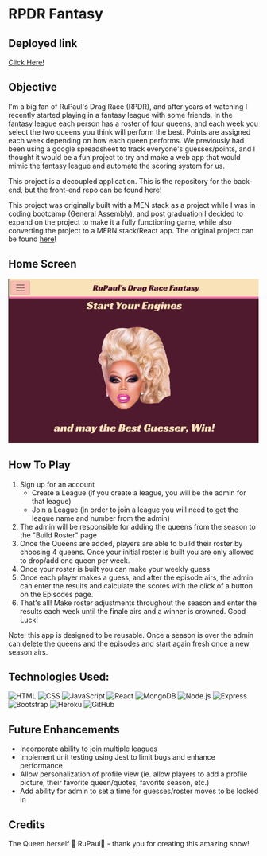 # RPDR Fantasy

## Deployed link
[Click Here!](https://dragrace-fantasy.herokuapp.com/)

## Objective
I'm a big fan of RuPaul's Drag Race (RPDR), and after years of watching I recently started playing in a fantasy league with some friends. In the fantasy league each person has a roster of four queens, and each week you select the two queens you think will perform the best. Points are assigned each week depending on how each queen performs. We previously had been using a google spreadsheet to track everyone's guesses/points, and I thought it would be a fun project to try and make a web app that would mimic the fantasy league and automate the scoring system for us.

This project is a decoupled application. This is the repository for the back-end, but the front-end repo can be found [here](https://github.com/hbarrons/rpdrFantasy-react-frontend)!

This project was originally built with a MEN stack as a project while I was in coding bootcamp (General Assembly), and post graduation I decided to expand on the project to make it a fully functioning game, while also converting the project to a MERN stack/React app. The original project can be found [here](https://github.com/hbarrons/rpdr-fantasy)!

## Home Screen

![Home page in light mode](/public/homescreen.png)

## How To Play

1. Sign up for an account
   * Create a League (if you create a league, you will be the admin for that league)
   * Join a League (in order to join a league you will need to get the league name and number from the admin)
2. The admin will be responsible for adding the queens from the season to the "Build Roster" page
3. Once the Queens are added, players are able to build their roster by choosing 4 queens. Once your initial roster is built you are only allowed to drop/add one queen per week.
4. Once your roster is built you can make your weekly guess
5. Once each player makes a guess, and after the episode airs, the admin can enter the results and calculate the scores with the click of a button on the Episodes page.
6. That's all! Make roster adjustments throughout the season and enter the results each week until the finale airs and a winner is crowned. Good Luck!

Note: this app is designed to be reusable. Once a season is over the admin can delete the queens and the episodes and start again fresh once a new season airs.

## Technologies Used:
![HTML](https://img.shields.io/badge/HTML5-E34F26?style=for-the-badge&logo=html5&logoColor=white "HTML Badge")
![CSS](https://img.shields.io/badge/CSS3-1572B6?style=for-the-badge&logo=css3&logoColor=white "CSS Badge")
![JavaScript](https://img.shields.io/badge/JavaScript-F7DF1E?style=for-the-badge&logo=javascript&logoColor=black "Javascript Badge")
![React](https://img.shields.io/badge/react-%2320232a.svg?style=for-the-badge&logo=react&logoColor=%2361DAFB) 
![MongoDB](https://img.shields.io/badge/MongoDB-4EA94B?style=for-the-badge&logo=mongodb&logoColor=white "MongoDB Badge")
![Node.js](https://img.shields.io/badge/Node.js-43853D?style=for-the-badge&logo=node.js&logoColor=white "Node.js Badge")
![Express](https://img.shields.io/badge/Express.js-404D59?style=for-the-badge "Express Badge")
![Bootstrap](https://img.shields.io/badge/bootstrap-%23563D7C.svg?style=for-the-badge&logo=bootstrap&logoColor=white)
![Heroku](https://img.shields.io/badge/Heroku-430098?style=for-the-badge&logo=heroku&logoColor=white "Heroku Badge")
![GitHub](https://img.shields.io/badge/github-%23121011.svg?style=for-the-badge&logo=github&logoColor=white)

## Future Enhancements
- Incorporate ability to join multiple leagues
- Implement unit testing using Jest to limit bugs and enhance performance
- Allow personalization of profile view (ie. allow players to add a profile picture, their favorite queen/quotes, favorite season, etc.)
- Add ability for admin to set a time for guesses/roster moves to be locked in

## Credits
The Queen herself 🙌 RuPaul🙌   - thank you for creating this amazing show! 


